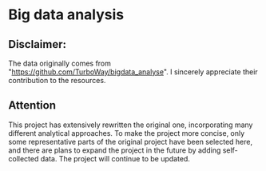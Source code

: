 # Big data analysis
## Disclaimer:
The data originally comes from "https://github.com/TurboWay/bigdata_analyse". I sincerely appreciate their contribution to the resources.

## Attention
This project has extensively rewritten the original one, incorporating many different analytical approaches.
To make the project more concise, only some representative parts of the original project have been selected here,
and there are plans to expand the project in the future by adding self-collected data. The project will continue to be updated.


